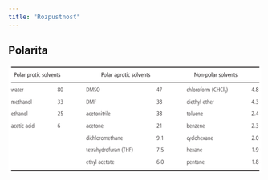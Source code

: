 ```yaml
---
title: "Rozpustnosť"
---
```



## Polarita
![Dielektrické konštanty rozpúšťadiel](attachments/polarita_rozpúšťadiel.png)
